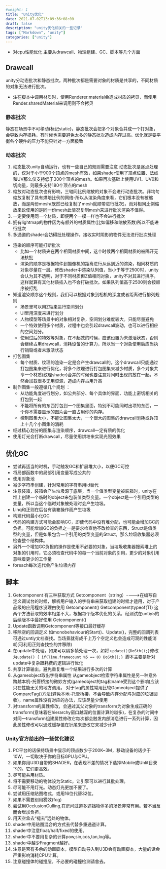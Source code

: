 ```yaml
---
#weight: 1
title: "Unity优化"
date: 2021-07-02T13:09:36+08:00
draft: false
description: "unity优化相关的一些记录"
tags: ["Markdown", "unity"]
categories: ["unity"]
---
```

<!--more-->
* 对cpu性能优化 主要从drawcall、物理组建、GC、脚本等几个方面
## Drawcall
unity分动态批次和静态批次。两种批次都是需要对象的材质是共享的，不同材质的对象无法进行批次。
* 注在脚本中调用材质时，使用Renderer.material会造成材质的拷贝，而使用Render.sharedMaterial来调用则不会拷贝


### 静态批次
静态在场景中不可移动(标记static)，静态批次会把多个对象合并成一个打对象，会导致内存损耗，有时候也需要避免太多的静态批次造成内存过高。优化就是要平衡各个硬件的压力不能只针对一方面极致
### 动态批次
1. 动态批次unity自动运行，也有一些自己的规则需要注意
 动态批次是逐点处理的，仅对于小于900个顶点的mesh有效，如果shader使用了顶点位置、法线和UV那么仅支持低于300个顶点的mesh。如果再次基础上使用UV1、UV0和切向量，则最多支持180个顶点的mesh
 2. 缩放对动态批次也有影响，三轴同比例缩放的对象不会进行动态批次。非均匀缩放复制了具有烘培比例的网络-所以从渲染角度来看，它们根本没有被缩放，而是两份mesh(既然已经复制了mesh就顺带进行批次)。而对相同比例缩放来说使用的是同一份mesh此情况复制mesh来进行批次渲染不值得。
 3. 一定要使用同一个材质，即便两个一模一样也不会进行批次
 4. 拥有lightmap的物件因为有额外的材质属性(比如偏移和缩放系数)所以不能进行批次
 5. 多通道的shader会妨碍批处理操作，接收实时阴影的物件无法进行批次处理
* 渲染的顺序可能打断批次
  * 比如一个材质夹在两个相同材质中间，这个时候两个相同材质的被隔开无法核批
  * 渲染的顺序是根据物件到摄像机的距离进行从远到近的渲染，相同材质的对象尽量在一层。修改shader中渲染队列值，当小于等于2500时，unity会认为其不透明，对于不同材质但Z值相同对象，unity不对其进行排序，这样就算有其他材质插入也不会打破批次。如果队列值高于2500则会按顺序被打乱
* 知道渲染顺序这个规则，我们可以根据对象到相机的深度或者距离进行排列规则
	*  场景里可以用Z轴来进行空间划分
	* UI里用深度来进行划分
	* 人物模型等场景中的对象相对复杂，空间划分难度较大，只能尽量避免
	* 一个特效使用多个材质，过程中也会引起drawcall波动，也可以进行相应的空间划分。
	* 使用过后的特效等对象，在不起效的时候，应该设置为未激活状态，否则会继续占用drawcall，消耗设备的计算力，所以当一个对象使用后应当执行销毁或者未激活状态
* 打包图集
  * 每个材质、纹理的渲染一定是会产生drawcall的，这个drawcall只能通过打包图集来进行优化，将多个纹理进行打包图集来减少材质，多个对象共享一个材质(纹理shader)合并的时候也要注意对同时出现的放在一起，不然会加载很多无用资源，造成内存占用升高
 * 制作图集一般遵循几个规划 ：
 	* 从功能角度进行划分，如公共部分、每个具体的界面、功能上密切相关的打包到一起
 	* 不能将所有的东西打包到一个图集里面，特别不可能同时出项的东西，一个你不需要显示的图片会一直占用你的内存。
 	* 控制图集大小，不能让图集太大，一个很大的图集的drawcall消耗或许顶上十几个小图集的消耗
* 经过精心划分的图集与渲染顺序，drawcall一定有质的优化
* 使用灯光会打断drawcall，尽量使用烘培来实现光照效果

## 优化GC
* 尝试再适当的时机，手动触发GC和扩展堆大小，以便GC可控
* 将局部函数中的局部引用变量写成公共的
* 使用对象池
* 减少字符串创建，针对常用的字符串用id替代
* 注意装箱，装箱会产生垃圾源于底层，当一个值类型变量被装箱时，unity在堆上创建一个临时的object来包装值类型变量。一个object是一个引用类型的变量，所以当这个临时对象被处理时会产生垃圾。
* Linq和正则在后台有装箱操作而产生垃圾
* 构建代码最小化GC
* 代码的构建方式可能会影响GC，即使代码中没有堆分配，也可能会增加GC的负担。可能增加GC的负担之一是要求检查他不改检查的东西，Struct是值类型的变量，但是如果包含一个引用的类型变量的Struct，那么垃圾收集器必须检查整个结构体。
* 另外一个增加GC负担的操作是使用不必要的对象，当垃圾收集器搜索堆上的对象的引用时，它必须检查代码中的每一个当前对象的引用，更少的对象引用意味着更少的工作量
* foreach每次迭代会产生垃圾内存
## 脚本
1. Getcomponent 有三种获取方式
	Getcomponent（string）---->在编写自定义调试台的时候，解析用户输入的字符串来获取组建的时候才适用，对于产品级的应用程序没理由使用
	Getcomponent<T>()
	Getcomponent(typeof(T))
	这两个方法获取的效率相差不大，根据每个版本优化的关系，经测试在untiy5的后续版本中最好使用	Getcomponent<T>()
2. Update函数调用Getcomponent等接口最好缓存
3. 移除空的回调定义 如monobehaviour的Start()、Update()，完整的回调列表可通过untiy文档查找。当场景就有成千上万个空定义也会造成可观的性能消耗(可利用正则查找空的并移除)
4. 在update中处理，如果可以隔多帧处理一次，如将
`update(){DoSth();}`修改为`update() { if(Time.framecount %5 == 0) DoSth();} `脚本主要是针对update中复杂跟耗费的逻辑进行优化
5. 共享计算输出，避免重复堆一个结果进行多次的计算
6. 从gameobject取出字符串属性
	从gameobject检索字符串属性是另一种意外跨越本机-托管桥接的微妙方式(gameobject的tag和name受到这个影响)应该只在性能无关的地方调用。
	对于tag的属性常用比较Gameobject提供了CompareTag()方法(避免本地-托管桥接，不会导致内存分配与对应的垃圾回收)，name属性没有对应的办法，应该尽量少使用
7. 对transform的属性修改，会通过其父对象的transform为对象生成正确的transform(意味着在hierarchy窗口越深的位置计算的越多)，在复杂的时间中对同一transform组建属性修改它每次都会触发内部消息进行一系列计算，因此属性修改可以通过缓存值在针尾来更改它来减少计算

### Unity官方给出的一些优化建议
1. PC平台的话保持场景中显示的顶点数少于200K~3M，移动设备的话少于10W，一切取决于你的目标GPU与CPU。
2. 如果你用U3D自带的SHADER，在表现不差的情况下选择Mobile或Unlit目录下的。它们更高效。
3. 尽可能共用材质。
4. 将不需要移动的物体设为Static，让引擎可以进行其批处理。
5. 尽可能不用灯光。动态灯光更加不要了。
6. 尝试用压缩贴图格式，或用16位代替32位。
7. 如果不需要别用雾效(fog)
8. 尝试用OcclusionCulling,在房间过道多遮挡物体多的场景非常有用。若不当反而会增加负担。
9. 用天空盒去“褪去”远处的物体。
10.  shader中用贴图混合的方式去代替多重通道计算。 
11. shader中注意float/half/fixed的使用。
12. shader中不要用复杂的计算pow,sin,cos,tan,log等。
13. shader中越少Fragment越好。
14. 注意是否有多余的动画脚本，模型自动导入到U3D会有动画脚本，大量的话会严重影响消耗CPU计算。
15. 注意碰撞体的碰撞层，不必要的碰撞检测请舍去。
